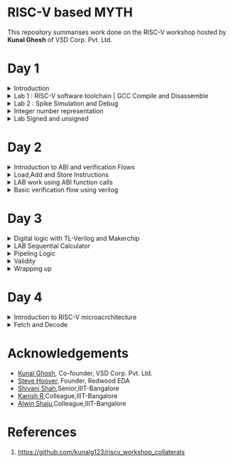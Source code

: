 # RISC-V based MYTH
This repository summarises work done on the RISC-V workshop hosted by **Kunal Ghosh** of VSD Corp. Pvt. Ltd.<br />

# Day 1
<details>
  <summary>Introduction</summary>
  <br />
  RISC-V is an open-source instruction set architecture (ISA) for computer processors.<br>
  An instruction set architecture defines the set of instructions that a processor can execute and the organization and behaviour of those instructions.
  RISC-V is unique in that any single company or organization does not own it. and it is freely available for anyone to use, modify, and implement without 
  the need for licensing fees or proprietary restrictions.<br />  
  <br />
  The RISC-V project began at the University of California, Berkeley in 2010, and it has since gained significant traction in both academia and industry.
  Its open nature has led to a growing ecosystem of hardware and software developers collaborating to create a wide range of products, from simple embedded 
 devices to high-performance supercomputers.
  <br /><br/>

  ![Screenshot from 2023-08-19 12-10-50](https://github.com/mrdunker/RISC-V_based_MYTH_IIIITB/assets/38190245/ab1ac3a5-139e-499e-8863-4f3e4a9777aa)

  <br/>
  Application software (apps) and hardware are linked by 'system software'.There are various layers of **system software**. This includes major components like   
  Compiler and Assembler.<br />
  <br />
  The compiler compiles high-level codes like C and C++ to Instructions(eg: the codes inside .exe files) that can be read by the Assembler.<br />
  The Assembler converts it into binary codes which the machine can understand. The instructions act as an interface between the high-level language and the 
  machine language.<br />
  <br />
  The converted binary is then given to an RTL snippet that understands the instruction. This is done by a Hardware Description Language (HDL).<br />
  This is basically called RTL implementation and a netlist is being generated. with this, a physical design implementation of the design is generated.<br />

</details>
<details>
  <summary>Lab 1 : RISC-V software toolchain | GCC Compile and Disassemble</summary>
  <br />	
  First, let us write a basic C program to find the sum of n numbers.<br />
  
  ```
  #include <stdio.h>
  int main(){
  int n = 100,sum=0,i;
  for(i=0;i<=n;i++)
  {
	  sum= sum +i;
  }
  printf("The sum of %d consecutive numbers is :%d \n",n,sum);
  return 0;
  }
```
  We need to install the necessary Rriscv_workshop_collateralsISC-V toolchain for RISC-V activities.<br />
  Steps to set up the toolchain:
  1. git clone https://github.com/kunalg123/riscv_workshop_collaterals.git using terminal
  2. go to the **riscv_workshop_collaterals** folder.
  3. On terminal **chmod 755 run.sh** and then **./run.sh**
  4. During the installation, an error might pop up at the end. Ignore it for now.
  5. The riscv_toolchain folder will be on the **home**.
  6. change directory(cd) to  /riscv_toolchain/iverilog/
  7. Then do the following commands:
      
      ```
      git checkout --track -b v10-branch origin/v10-branch
      git pull 
      chmod 777 autoconf.sh 
      ./autoconf.sh 
      ./configure 
      make
      sudo make install
      ```
   8. We need to set the PATH variable in .bashrc.Do the following commands.<br />
      
      ```
      gedit .bashrc
      **within .bashc file**
      export PATH="/home/<username>/riscv_toolchain/riscv64-unknown-elf-gcc-8.3.0-2019.08.0-x86_64-linux-ubuntu14/bin:$PATH"
      **within .bashrc file **
      source .bashrc
      ```

   <br />
   So to compile the .c file with the RISC-V compiler tool. we are using the below command.<br /><br />
   
   ```
   riscv64-unknown-elf-gcc -O1 -mabi=lp64 -march=rv64i -o <filename>.o <filename>.c
   ```
   <br />
   To view the assembly code for the same, do the following command.<br /><br />
   
   ```
   riscv64-unknown-elf-objdump -d <filename>.o
   ```
   ![Screenshot from 2023-08-19 07-51-55](https://github.com/mrdunker/RISC-V_based_MYTH_IIIITB/assets/38190245/723e9b0f-2c68-481c-be8a-e96635999e88)


   To view the detailed code do the following command.<br />

   ```
   riscv64-unknown-elf-objdump -d <filename>.o | less
   ```
   To find **main** we type /main in the **:<command>** and press the 'N' button.<br />
   
   ![Screenshot from 2023-08-19 07-59-21](https://github.com/mrdunker/RISC-V_based_MYTH_IIIITB/assets/38190245/8caf4dea-5340-4655-b708-ad93a195daf0)

   In the above screenshot, we can see the memory address for the instructions. Where it starts and where another one begins.<br />
   If we subtract '**00000000000101c0**'(end of main) and '**0000000000010184**'(beginning of main) and then divide by 4 we get 15. Which is the number of 
   instructions within that particular block(main).<br />
   <br />

   Now let's execute the below commands:<br/>

   ```
   riscv64-unknown-elf-gcc -Ofast -mabi=lp64 -march=rv64i -o <filename>.o <filename>.c
   riscv64-unknown-elf-objdump -d <filename>.o | less
   ```
  ![Screenshot from 2023-08-19 08-14-21](https://github.com/mrdunker/RISC-V_based_MYTH_IIIITB/assets/38190245/43edc39a-1c7e-4216-93d5-60ded9c4d433)

  
In the above screenshot, if we subtract '**00000000000100e0**'(end of main) and '**00000000000100b0**'(beginning of main) and then divide by 4 we get 12. Which 
is the number of instructions within that particular block(main).<br />
   <br />

  
</details>
<details>
   <summary>Lab 2 : Spike Simulation and Debug</summary>
    <br />
    In this lab, we are going to Debug the '.o' file that we generated using the RISC-V compiler.<br />
    For that, we use the following command:

    ```
    spike pk <filename>.o // to give an output
    spike -d pk <filename>.o //open debugger
    ```
   The debugger mode will be open.<br />
   We use the until command to move to a particular address.<br />
   Here we are debugging the highlighted instructions.<br /><br />
   ![Screenshot from 2023-08-19 09-49-10](https://github.com/mrdunker/RISC-V_based_MYTH_IIIITB/assets/38190245/20f164b4-07c2-4ff1-9f56-012dc38590df)
   <br />
   
   The following commands are used in the debugger:<br />
   ```
   until pc 0 100b0 //moves the program counter(PC) to the address
   reg 0 a2    //views content of the address
   **We press enter to go to the next instruction**
   ```

   ![Screenshot from 2023-08-19 09-49-25](https://github.com/mrdunker/RISC-V_based_MYTH_IIIITB/assets/38190245/e319c824-4009-47f3-806d-fd0c1ac7ce3b)
   <br />

   In the above screenshot, we can see the register pertaining to a particular instruction getting updated.<br />
	
</details>

<details>
    <summary>Integer number representation</summary>
    <br />
    Integer number representation refers to the method used to represent whole numbers (integers) within a computer's memory or processor. There are different   
    ways to represent integers in binary form, which is the fundamental language of computers. <br />
    On a high level, we recognize numbers as decimals but computers recognize them as binary (1's or 0's). So binary conversion is key here.<br/><br />

  ## Unsigned Numbers
  <br />
  Unsigned numbers are a type of integer representation that only includes non-negative integers. These numbers do not have a sign bit to indicate whether they 
  are positive or negative; they   
  represent values greater than or equal to zero. In binary representation, all the bits are used to represent the magnitude of the number, and there is no need 
  to allocate a bit for the sign.

  Unsigned numbers are often used in situations where negative values are not relevant or meaningful. They can represent quantities, indices, counts, and other 
  values that are always positive or zero.
    
![Screenshot from 2023-08-19 11-56-34](https://github.com/mrdunker/RISC-V_based_MYTH_IIIITB/assets/38190245/64d3197c-7010-4473-9013-42cb67cc59d0)
	
   It is important to note that:
   - 1 byte is 8 bits
   - 1 word is 4 bytes
   - 2 words (double word) is 8 bytes
   <br />
   So A word is 32 bits and a double word is 16 bits.<br />
   <br />
   ### 2 bit
   <br />
   the total number of representations = **2^2=4**<br />
   0 -> (2^2 -1)<br />

   <br />
   ### 4 bit
   <br />
   the total number of representations = **2^4=16**<br />
   0 -> (2^4 -1)<br />

   <br />
   Similarly, we can follow the same for the **RISC-V** which has 64-bit Architecture.
   <br />
   the total number of representations = **2^16**<br />
   0 -> (2^16 -1)<br />

   ## Signed Numbers
   <br />
   Signed numbers are a type of integer representation that includes both positive and negative integers. In computer systems, signed numbers are represented 
   using various methods to indicate the 
   sign and magnitude of the number.
   <br />
   Two's complement is the most widely used method for representing signed integers in computers. In this method, the leftmost bit (the most significant bit) is 
   the sign bit. A value of 0 in the 
   sign bit represents a positive number, and a value of 1 represents a negative number. The remaining bits represent the magnitude of the number in binary form.
   <br /><br />
   To negate a number in two's complement, you invert all the bits (change 0s to 1s and vice versa) and then add 1 to the result. This method simplifies 
   arithmetic operations and eliminates the need for a separate subtraction circuit.

</details>
<details>
  <summary>Lab Signed and unsigned</summary>
  
### LAB 3A 

Here we are going to execute the following code.<br />
The output is given for unsigned numbers and we are just viewing if it is within the range or it goes out in which case displays either the minimum or maximum values.<br />

```

#include <stdio.h>
#include <math.h>
int main()
{
    unsigned long long int max = (unsigned long long int)(pow(2,64)-1);       //statement 1  //will display the max number
    //unsigned long long int max = (unsigned long long int)(pow(2,127)-1);    //statement 2  //(out of range) will display the max number(within range)
    //unsigned long long int max = (unsigned long long int)(pow(2,10)-1);     //statement 3  //will display number (since it is within range)
    //unsigned long long int max = (unsigned long long int)(pow(2,64) * -1);  //statement 4  //will display 0 since it is a -ve number
    printf("highest number represented by unsigned long long int is %llu\n",max);
    return 0;
}
```
The output is given below in sequential order.<br />
![Screenshot from 2023-08-19 13-10-09](https://github.com/mrdunker/RISC-V_based_MYTH_IIIITB/assets/38190245/5f4c5dfd-57b1-430f-9b67-67af49ae30a6)

### LAB 3B

Here we are going to execute the following code.<br />

```
#include <stdio.h>
#include <math.h>
int main()
{
    long long int max = (long long int)(pow(2,63)-1);        //will display the max number
    long long int min = (long long int)(pow(2,63) * -1);     //will display the min number
    printf("highest number represented by long long int is %lld\n",max);
    printf("lowest number represented by long long int is %lld\n",min);
    return 0;
}
```
The below screenshot shows the output of the same.<br />

![Screenshot from 2023-08-19 14-41-36](https://github.com/mrdunker/RISC-V_based_MYTH_IIIITB/assets/38190245/7456d5d9-b8a3-4ad5-ade7-f10906029213)

	
</details>

# Day 2

<details>
  <summary>Introduction to ABI and verification Flows</summary>
  <br />
  The Application Binary Interface (ABI) is a set of rules and conventions that dictate how binary code communicates and interacts with other binary code, usually across different components of a 
  software system or even across different software systems. In simpler terms, it defines how functions are called, how data is organized, and how components cooperate at the binary level.<br />

  There are multiple layers between the Application program and the Hardware. One of these layers is the ABI.<br />
  
  ![Screenshot from 2023-08-19 15-20-31](https://github.com/mrdunker/RISC-V_based_MYTH_IIIITB/assets/38190245/8850d871-98dc-4978-95ea-36abf4c9973c)
  <br />
  ABIs are crucial for enabling interoperability between different software components, whether they're compiled by the same or different compilers, or even 
  running on different hardware 
  architectures. Operating systems, libraries, and various programming languages need to adhere to a specific ABI to ensure that their binary components can work 
  together seamlessly.<br />
  <br />
  ## What is XLEN?
  <br />
  'XLEN' typically refers to the **X Register Length**. The XLEN value represents the number of bits in the general-purpose registers, which are used for 
  storing data and performing computations. In a RISC-V system with a 32-bit XLEN, the general-purpose registers would be 32 bits wide.<br /> 
  Similarly, **in a RISC-V system with a 64-bit XLEN, the general-purpose registers would be 64 bits wide**. The XLEN value has a significant impact on the 
  performance, memory-addressing capabilities, and overall capabilities of the processor.<br />
  A larger XLEN allows for more addressable memory space and potentially more complex computations. However, it also comes with increased hardware. The XLEN 
  value has a significant impact on the performance, memory-addressing capabilities, and overall capabilities of the processor. <br />

  There are two ways in which we can load data  into the 64-bit register.<br />
  - Can be directly loaded
  - Can be loaded into memory and then loaded to reg

  <br />
  RISC-V follows the little-endian condition.<br />
  Little Endian is a byte order or endianness used in computer architecture to represent multi-byte data types such as integers and floating-point numbers in 
  memory.<br /> 
  In a Little Endian system, the least significant byte (LSB) of a multi-byte value is stored at the lowest memory address, while the most significant byte (MSB)
  is stored at the highest memory address.<br /><br />
  RISC-V little-endian is illustrated by the figure below:<br />
  
  ![Screenshot from 2023-08-19 15-44-13](https://github.com/mrdunker/RISC-V_based_MYTH_IIIITB/assets/38190245/7fccf896-d030-496e-bc23-8f5852414520)
  <br />
  
</details>
<details>
  <summary>Load,Add and Store Instructions</summary>
   <br />

   Firstly let us load an array 'M' of 3 double-word as shown in the below figure.<br />
	
   ![Screenshot from 2023-08-19 15-59-44](https://github.com/mrdunker/RISC-V_based_MYTH_IIIITB/assets/38190245/c5342f67-4af9-4a6e-a5fa-3ecc7dfe1e8b)
   <br />
   Here let us load it into the 'x8' register. let's say reg 'x23' contains the base address of array **M** and it is '0'.<br />
   as in it starts at 0. Let us consider the instruction below,**ld(load doubleword)**.<br />

   ```
   ld   x8, 16(x23)
   ```
  breaking down the instruction:<br />
  - ld: load double
  - x8: destination register 'rd'
  - 16: offset immediate
  - x23: Souce register 'rs1'
 <br />
 Here the immediate offset gets added to the contents of the source register to form the final address and loads the value from '16' in the figure above into
 the x8 reg.<br />
 
![Screenshot from 2023-08-19 16-12-32](https://github.com/mrdunker/RISC-V_based_MYTH_IIIITB/assets/38190245/d74c08b8-50e8-474d-8350-f29bd9fa30cb)
<br />
The diagram above represents the instruction(**I-type**).<br />
It  is important to note that even though the register size is of 64-bit in RV64 the instruction size is 32-bit.<br />
The opcode and the funct3 determine the type of instruction, whether it is an 'ld' or 'addi' etc.<br />
rs1 and rd are the source and destination registers respectively.<br />
The immediate bits will contain the offset.<br />
<br />
Let us look at another instruction,**add**.<br />

```
add x8, x24,x8
```
<br />
The structure for the above command is given below (R-type), unlike the one before here there are two source registers instead of one and another funct 
register also. <br />

![Screenshot from 2023-08-19 16-23-38](https://github.com/mrdunker/RISC-V_based_MYTH_IIIITB/assets/38190245/adb5c485-27ad-4907-8220-cb8fe59d7ecb)

There is another instruction going by **sd(store doubleword)**.<br />

```
sd x8, 8(x23)
```
Since there is a limited availability of registers we need to store values to registers after loading and doing operations.<br />
The Instruction structure will look like so(**S-type**):<br />
![Screenshot from 2023-08-19 16-35-09](https://github.com/mrdunker/RISC-V_based_MYTH_IIIITB/assets/38190245/71eff24c-8d55-4982-bd3b-7c313ddcafb1)
<br />

### Instruction set in RISC-V
There are mainly three types of Instructions:<br />
1. I-type: I-type instructions are used for operations that involve an immediate value (constant) and a register.
2. R-type: R-type instructions are used for operations that involve two source registers and a destination register.<br />
   	   These instructions typically perform arithmetic, logical, or bitwise operations.
3. S-type: S-type instructions are used for memory store operations.<br/>
 	   These instructions store data from a source register in memory at an address determined by an offset from another register.


</details>

<details>
  <summary>LAB work using ABI function calls</summary>	
    <br />
    For this lab, we are going to create a C program and simulate it with a Function call.<br />
    We are going to be following the below algorithm.<br />
    
   ![Screenshot from 2023-08-19 18-27-06](https://github.com/mrdunker/RISC-V_based_MYTH_IIIITB/assets/38190245/5c77693e-5d2f-4466-ba04-f8148b8b5f3a)
   <br />
   The C program used is:<br />

   ```
   #include <stdio.h>
   extern int load(int x,int y);
   int main()
	{
    	int result = 0;
   	int count =9;
    	result = load(0x0,count+1);
    	printf("Sum of numbers from 1 to %d is %d\n",count,result);
	}
   ```
   We also create a load.S file as below:<br />
   
   ```
   .section .text
   .global load
   .type load, @function

   load: 
        add   a4,a0,zero    //initialize sum register a4 with 0x0
        add   a2,a0,a1      //store count of 10 in reg a. reg a1 is loaded with 0xa(decimal 10) from main
        add   a3,a0,zero    //initialize intermediate sum reg a3 by 0x0

   loop:
	add   a4,a3,a4     // Incremental addition
        addi  a3,a3,1      // Increment intermediate register by 1
        blt   a3,a2,loop   // If a3 is less than a2,branch to label <loop> 
        add   a0,a4,zero   // store final result to reg a0 so that it can be read by main pgm
        ret

   ```
We do the following commands in the terminal:<br />

```
riscv64-unknown-elf-gcc -ofast -mabi=lp64 -march=rv64i -o <filename>.o <filename>.c load.S
spike pk <filename>.o
riscv64-unknown-elf-objdump -d <filename>.o | less

```
The output screenshots are shown below:<br />
![Screenshot from 2023-08-19 18-34-28](https://github.com/mrdunker/RISC-V_based_MYTH_IIIITB/assets/38190245/08969317-393a-43de-a74c-0839f0e4fbc5)
![Screenshot from 2023-08-19 18-35-44](https://github.com/mrdunker/RISC-V_based_MYTH_IIIITB/assets/38190245/0a357ad0-9cb7-4e84-82da-d9eacd7763e6)

</details>

<details>
<summary>Basic verification flow using verilog</summary>
<br />
 In this lab, we are basically going to generate a hex file and a bitstream of the same code done above.<br />
 We run the below code to generate the same.<br />

 ```
 riscv64-unknown-elf-gcc -c -mabi=ilp32 -march=rv32im -o <filename>.o <filename>.c
 riscv64-unknown-elf-gcc -c -mabi=ilp32 -march=rv32im -o load.o load.S

 riscv64-unknown-elf-gcc -c -mabi=ilp32 -march=rv32im -o syscalls.o syscalls.c
 riscv64-unknown-elf-gcc -mabi=ilp32 -march=rv32im -Wl,--gc-sections -o firmware.elf load.o <filename>.o syscalls.o -T riscv.ld -lstdc++
 chmod -x firmware.elf
 riscv64-unknown-elf-gcc -mabi=ilp32 -march=rv32im -nostdlib -o start.elf start.S -T start.ld -lstdc++
 chmod -x start.elf
 riscv64-unknown-elf-objcopy -O verilog start.elf start.tmp
 riscv64-unknown-elf-objcopy -O verilog firmware.elf firmware.tmp
 cat start.tmp firmware.tmp > firmware.hex
 python3 hex8tohex32.py firmware.hex > firmware32.hex
 rm -f start.tmp firmware.tmp
 iverilog -o testbench.vvp testbench.v picorv32.v
 chmod -x testbench.vvp
 vvp -N testbench.vvp

 ```

The file firmware.hex is the hex file and firmware32.hex is the bitstream generated.<br />
The below file is firmware.hex.<br />
![Screenshot from 2023-08-19 19-03-24](https://github.com/mrdunker/RISC-V_based_MYTH_IIIITB/assets/38190245/83b6a54b-6e82-4dd1-9d30-c0992e125820)
<br /><br />
The below file is firmware32.hex  (bitstream).<br />
![Screenshot from 2023-08-19 19-03-42](https://github.com/mrdunker/RISC-V_based_MYTH_IIIITB/assets/38190245/48f4cbb3-ad76-4e53-89dd-7885fc2eba3a)

</details>

# Day 3
<details>
<summary>Digital logic with TL-Verilog and Makerchip</summary>
<br />
	
In this part of the workshop, we are going to look at:<br />
 1. Logic gates
 2. MakerChip platform(IDE)
 3. Combinational Logic
 4. Sequential Logic
 5. Piplining logic
 6. Slate

## Introduction to logic gates

Logic gates are fundamental building blocks of digital circuits. They are electronic devices that perform basic logical operations
on one or more binary inputs (usually 0 or 1) to produce a single binary output. These gates are the foundation of all digital systems, 
including computers, microcontrollers, and other digital devices. Logic gates are typically implemented using electronic 
components such as transistors.<br />

The most common logic gates are:<br />
1. NOT
2. AND
3. OR
4. NAND
5. NOR
6. XOR
7. XNOR

![Screenshot from 2023-08-19 21-30-21](https://github.com/mrdunker/RISC-V_based_MYTH_IIIITB/assets/38190245/ffb2cea3-d872-43e4-ba83-86e5e604ae9d)
<br />

## Makerchip
[Makerchip](https://makerchip.com/) is an online platform that provides an integrated development environment (IDE) for digital design and verification using 
SystemVerilog and TL  Verilog. It allows engineers, students, and enthusiasts to design and simulate digital circuits, develop RTL (Register Transfer Level) 
code, and explore hardware design concepts without requiring the local installation of tools.<br />

To Familiarize oneself with the IDE there are tutorials on the platform where we can experiment.<br />

## Combinational Logic

For this, I have started with a basic inverter logic program, [logical operations](images/combinational.png) and a [multi-bit mux program](images/mux2.png). Here we are using Transitional Level Verilog(TL-V), which is quite different from standard verilog code, syntax varies quite a bit. There is no need to declare ```$out``` and ```$in``` unlike Verilog. There is also no need to assign ```$in```. A random stimulus is provided, and a warning is produced.<br />

Attaching output of the inverter in Makerchip IDE for reference:<br />
![invertor](https://github.com/mrdunker/RISC-V_based_MYTH_IIITB/assets/38190245/d0c8752d-0483-4969-96d9-fb8b40edc82f)
<br />
<br />

Now let us do a bit more of a complex combinational circuit. Let us create the following circuit.<br />
Below shown is a calculator which uses a mux.<br />

![combi_calc1](https://github.com/mrdunker/RISC-V_based_MYTH_IIITB/assets/38190245/484ad7b6-742f-4ef1-9bd3-d552b0e63033)
<br /><br />
The code for this [here](codes/comibational_calc.tlv) and the output is shown as below.<br />

![combi](https://github.com/mrdunker/RISC-V_based_MYTH_IIITB/assets/38190245/d16536c7-c161-4d90-a426-6351fcee22a0)

## Sequential Logic

Sequential Circuits will always use a clock. The basic element required for a circuit to be sequential is a D-FF. The DFF transitions<br />
to the next state on the positive edge of the clock.<br />
A basic circuit design implementing a [Fibonacci series](images/fibbanochi.png) is done on Makerchip.<br />
Also, a free-running counter having the following design is implemented. <br /><br />
![freerncntr](images/freerncntr.png)
<br />
Right-click open the [code](codes/freecounter.tlv) to get the tlv code for the free running counter.<br />
<br />
The output for the same is shown below.<br />
![feecnte](images/feecnte.png)

</details>
<details>
<summary>LAB Sequential Calculator</summary>
<br />
Here we are going to implement a FF to the combinational calculator we did before.<br />
The design of the sequential calculator is like so:<br />
<br />
	
![seqcalc0](images/seqcalc0.png)
<br />
The output of the previous clock cycle is assigned to the input1.<br />
The tlv code is available [here](codes/seq_calc.tlv).<br />
<br />
The output for the same is shown below.<br />
![seqcalc](images/seqcalc.png)
</details>

<details>
<summary>Pipeling Logic</summary>
<br />
Here firstly we are trying to make the following pipeline and see the output waveform.<br />
	
![err](images/err.png)
<br />
Click to view the [code](codes/pipelining.tlv). <br />
The output in Makerchip is shown below.<br />

![error](images/error.png)

## Two-cycle calculator

We are required to write code and view the waveform of the below design.<br />

![calc_pipeline](images/calc_pipeline.png)
<br />
As shown above, the 2-cycle calculator clears the output alternatively and the output of given inputs is observed at the next cycle.<br />
Click to view the [code](codes/calc_pipe.tlv).<br />
<br />
The output on Makerchip is shown below.<br />

![cyclepipe](https://github.com/mrdunker/RISC-V_based_MYTH_IIITB/assets/38190245/09d3fe0b-18ce-433b-91d2-fd5d3c2adb8f)

</details>

<details>
<summary>Validity</summary>
<br />
First, we shall see a distance accumulator coupled with a Pythagorean pipeline as shown below.
<br />
	
![validity_fig](https://github.com/mrdunker/RISC-V_based_MYTH_IIITB/assets/38190245/2b8be32c-c1c8-4459-9cb7-b5ba42a933d2)
<br />
Click to view the code for the [Distance accumulator](codes/pythpipedis.tlv).<br />
<br />
The output for it generated in MakerChip is given below.<br />
![validity_ss](https://github.com/mrdunker/RISC-V_based_MYTH_IIITB/assets/38190245/c107b55d-b483-48e4-9cc4-bd600eb671cc)
<br />

## Cycle Calculator with Validity

The following design is what we are required to create.<br />
![one](https://github.com/mrdunker/RISC-V_based_MYTH_IIITB/assets/38190245/b2b97e94-e7c3-473e-b84d-603bae7f8984)
<br />

Click here to open the [code](codes/calcvalid.tlv)<br />
<br />
The output in Makerchip is given below.<br />
![oneout](https://github.com/mrdunker/RISC-V_based_MYTH_IIITB/assets/38190245/3a288a8f-f321-4f5c-9e99-84cef3e34c60)

## Cycle Calculator with Validity and memory

The design we have to implement is given below.<br />
![memory1](https://github.com/mrdunker/RISC-V_based_MYTH_IIITB/assets/38190245/7cb28928-cdd6-4ea2-8916-1d391c93bb8a)

Click here to [open code](codes/memvalgitid.tlv).<br />
<br />
The output in Makerchip is given below.<br />

![memory2](https://github.com/mrdunker/RISC-V_based_MYTH_IIITB/assets/38190245/d6a9d091-b597-4b76-bc32-22d5bb95b0f9)

</details>
<details>
<summary>Wrapping up</summary>
<br />
Here we are just going to look at some special codes.<br />

 ## Conways Game of life

 The Game of Life, also known simply as "Life," is a cellular automaton devised by mathematician John Conway in 1970. It's not a traditional game with players,  
 but rather a simulation that follows a set of rules to create patterns and behaviours.<br />
<br />
The Game of Life takes place on an infinite grid of cells, each of which can be in one of two states: alive or dead. The state of each cell evolves over discrete 
time steps based on its current state and the states of its eight neighbouring cells. The evolution is determined by the following rules:<br />

1. Any live cell with fewer than two live neighbours dies as if caused by underpopulation.
2. Any live cell with two or three live neighbours survives to the next generation.
3. Any live cell with more than three live neighbours dies, as if by overpopulation.
4. Any dead cell with exactly three live neighbours becomes a live cell, as if by reproduction.
<br />

![game of life](https://github.com/mrdunker/RISC-V_based_MYTH_IIITB/assets/38190245/af85a40f-55dc-4e5d-b646-da0cab33b20d)
<br />

## Pythagoras's theorem

![Screenshot from 2023-08-20 21-14-23](https://github.com/mrdunker/RISC-V_based_MYTH_IIITB/assets/38190245/cd1ea4d4-5c81-43e3-b03b-2270d701bece)
<br />
The output on Makechip is:<br /> 
![pygorus](https://github.com/mrdunker/RISC-V_based_MYTH_IIITB/assets/38190245/c5c3abd0-087c-4e22-bc04-ee5f50fd869b)


</details>

# Day 4 
<details>
<summary>Introduction to RISC-V microacrchitecture</summary>
<br />
Microarchitecture refers to the internal design and organization of a CPU that implements a particular ISA.<br />
RISC-V CPUs can have different microarchitectures that optimize for various aspects such as performance, power efficiency, and area (size of the chip).<br />
Here are some key features and concepts commonly found in RISC-V microarchitecture: <br />
	
1. Instruction Fetch (IF)
2. Instruction Decode (ID)
3. Execution Units
   
It's important to note that RISC-V is an instruction set architecture, and microarchitectures based on RISC-V can vary widely depending on the design goals of
the processor manufacturer. Different companies and research institutions may develop their own microarchitectures that implement the RISC-V ISA in unique ways,
tailored to specific use cases and performance goals.<br />
<br />
Here we are designing the basic processor of 3 stages fetch, decode and execute based on RISC-V ISA.<br />
For starting the implementation a starter code is present in the below link.<br />

```
https://github.com/stevehoover/RISC-V_MYTH_Workshop
```
The block diagram of a basic RISC-V microarchitecture is shown in the figure below.<br />

![Screenshot from 2023-08-21 14-22-08](https://github.com/mrdunker/RISC-V_based_MYTH_IIITB/assets/38190245/a21a64c1-ca8d-41df-a51f-8f2fc295ec95)

<br />
Using the Makerchip platform the implementation of the RISC-V microarchitecture or core is done.<br /> 
For starting the implementation a starter code present here is used. The starter code shell consists of:

1. RISC-V Assembler
2. Test program
3. Visualization(Viz)
4. Commented code for register, file and memory.
     
</details>

<details>
<summary>Fetch and Decode</summary>
<br />
Here we are going to design a simple RISC-V Core CPU as per the below diagram.<br />

![1](https://github.com/mrdunker/RISC-V_based_MYTH_IIITB/assets/38190245/6fff90c6-20dc-47d8-868a-14efae9e309e)

The [sample template](codes/day4/template.tlv) is given below.<br />

```
\m4_TLV_version 1d: tl-x.org
\SV
   // This code can be found in: https://github.com/stevehoover/RISC-V_MYTH_Workshop
   
   m4_include_lib(['https://raw.githubusercontent.com/BalaDhinesh/RISC-V_MYTH_Workshop/master/tlv_lib/risc-v_shell_lib.tlv'])

\SV
   m4_makerchip_module   // (Expanded in Nav-TLV pane.)
\TLV

   // /====================\
   // | Sum 1 to 9 Program |
   // \====================/
   //
   // Program for MYTH Workshop to test RV32I
   // Add 1,2,3,...,9 (in that order).
   //
   // Regs:
   //  r10 (a0): In: 0, Out: final sum
   //  r12 (a2): 10
   //  r13 (a3): 1..10
   //  r14 (a4): Sum
   // 
   // External to function:
   m4_asm(ADD, r10, r0, r0)             // Initialize r10 (a0) to 0.
   // Function:
   m4_asm(ADD, r14, r10, r0)            // Initialize sum register a4 with 0x0
   m4_asm(ADDI, r12, r10, 1010)         // Store count of 10 in register a2.
   m4_asm(ADD, r13, r10, r0)            // Initialize intermediate sum register a3 with 0
   // Loop:
   m4_asm(ADD, r14, r13, r14)           // Incremental addition
   m4_asm(ADDI, r13, r13, 1)            // Increment intermediate register by 1
   m4_asm(BLT, r13, r12, 1111111111000) // If a3 is less than a2, branch to label named <loop>
   m4_asm(ADD, r10, r14, r0)            // Store final result to register a0 so that it can be read by main program
   
   // Optional:
   // m4_asm(JAL, r7, 00000000000000000000) // Done. Jump to itself (infinite loop). (Up to 20-bit signed immediate plus implicit 0 bit (unlike JALR) provides byte address; last immediate bit should also be 0)
   m4_define_hier(['M4_IMEM'], M4_NUM_INSTRS)

   |cpu
      @0
         $reset = *reset;



      // YOUR CODE HERE
      // ...

      // Note: Because of the magic we are using for visualisation, if visualisation is enabled below,
      //       be sure to avoid having unassigned signals (which you might be using for random inputs)
      //       other than those specifically expected in the labs. You'll get strange errors for these.

   
   // Assert these to end simulation (before Makerchip cycle limit).
   *passed = *cyc_cnt > 40;
   *failed = 1'b0;
   
   // Macro instantiations for:
   //  o instruction memory
   //  o register file
   //  o data memory
   //  o CPU visualization
   |cpu
      //m4+imem(@1)    // Args: (read stage)
      //m4+rf(@1, @1)  // Args: (read stage, write stage) - if equal, no register bypass is required
      //m4+dmem(@4)    // Args: (read/write stage)
      //m4+myth_fpga(@0)  // Uncomment to run on fpga

   //m4+cpu_viz(@4)    // For visualisation, argument should be at least equal to the last stage of CPU logic. @4 would work for all labs.
\SV
   endmodule
```
## PC Logic

In RISC-V, the Program Counter (PC) is a special-purpose register that holds the memory address of the next instruction to be fetched and executed.<br />
The PC is also commonly referred to as the instruction pointer (IP) in other architectures.<br />
The PC is a crucial component of the processor's control flow, as it determines the sequence of instructions that are fetched and executed.<br />

![2](https://github.com/mrdunker/RISC-V_based_MYTH_IIITB/assets/38190245/56e3906a-ff28-4594-afc3-f88d53aa7e9d)
<br />
The below piece of [code](codes/day4/pc.tlv) is implemented.<br />

```
|cpu
      @0
         $reset = *reset;
         
         $pc[31:0] = >>1$reset ? 32'b0 : >>1$pc + 32'd4;
```
The output of the same in Makerchip is given below:<br />

![3](https://github.com/mrdunker/RISC-V_based_MYTH_IIITB/assets/38190245/e3e3828c-9466-49fc-9de8-148bb38b8df6)
<br />

</details>

# Acknowledgements
- [Kunal Ghosh](https://github.com/kunalg123), Co-founder, VSD Corp. Pvt. Ltd.
- [Steve Hoover](https://github.com/stevehoover), Founder, Redwood EDA
- [Shivani Shah](https://github.com/shivanishah269),Senior,IIIT-Bangalore
- [Kanish R](https://github.com/KanishR1),Colleague,IIIT-Bangalore
- [Alwin Shaju](https://github.com/alwinshaju08),Colleague,IIIT-Bangalore
  
# References

1. https://github.com/kunalg123/riscv_workshop_collaterals
   


